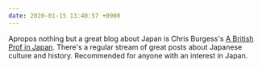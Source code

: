 ```yaml
---
date: 2020-01-15 13:40:57 +0900
---
```

Apropos nothing but a great blog about Japan is Chris Burgess's [A British Prof in Japan](http://abritishprofinjapan.blogspot.com). There's a regular stream of great posts about Japanese culture and history. Recommended for anyone with an interest in Japan.
